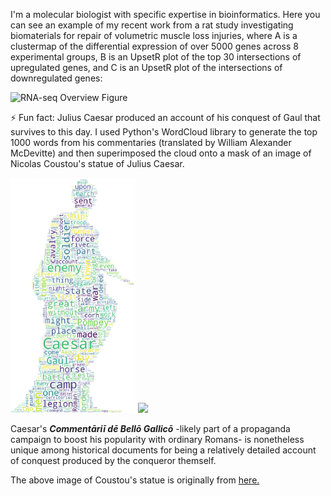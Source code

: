 I'm  a molecular biologist with specific expertise in bioinformatics. Here you can see an example of my recent work from a rat study investigating biomaterials for repair of volumetric muscle loss injuries, where A is a clustermap of the differential expression of over 5000 genes across 8 experimental groups, B is an UpsetR plot of the top 30 intersections of upregulated genes, and C is an UpsetR plot of the intersections of downregulated genes:

</div>
  <https://raw.githubusercontent.com/RobertsEng/VML-RNA-seq/main/Figure%202.png" />
</p>

![RNA-seq Overview Figure](https://raw.githubusercontent.com/RobertsEng/VML-RNA-seq/main/Figure%202.png)


⚡ Fun fact: Julius Caesar produced an account of his conquest of Gaul that survives to this day. I used Python's WordCloud library to generate the top 1000 words from his commentaries (translated by William Alexander McDevitte) and then superimposed the cloud onto a mask of an image of Nicolas Coustou's statue of Julius Caesar. 



</div>
<p float="left">
  <img src="https://raw.githubusercontent.com/RobertsEng/RobertsEng/main/caesarcloud.png" width="200" />
  <img src="https://upload.wikimedia.org/wikipedia/commons/1/13/Julius_Caesar_Coustou_Louvre.png" width="200"/> 
</p>


Caesar's ***Commentāriī dē Bellō Gallicō*** -likely part of a propaganda campaign to boost his popularity with ordinary Romans- is nonetheless unique among historical documents for being a relatively detailed account of conquest produced by the conqueror themself. 

The above image of Coustou's statue is originally from [here.](https://commons.wikimedia.org/wiki/File:Julius_Caesar_Coustou_Louvre.png)
<!--
**RobertsEng/RobertsEng** is a ✨ _special_ ✨ repository because its `README.md` (this file) appears on your GitHub profile.

Here are some ideas to get you started:

- 🔭 I’m currently working on ...
- 🌱 I’m currently learning ...
- 👯 I’m looking to collaborate on ...
- 🤔 I’m looking for help with ...
- 💬 Ask me about ...
- 📫 How to reach me: ...
- 😄 Pronouns: ...
- ⚡ Fun fact: ...
-->
